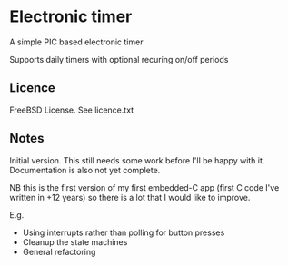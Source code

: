 Electronic timer
=====

A simple PIC based electronic timer

Supports daily timers with optional recuring on/off periods


Licence
--------
FreeBSD License. See licence.txt


Notes
------
Initial version. This still needs some work before I'll be happy with it. Documentation is also not yet complete.

NB this is the first version of my first embedded-C app (first C code I've written in +12 years) so there is a lot that I would like to improve.

E.g.
 - Using interrupts rather than polling for button presses
 - Cleanup the state machines
 - General refactoring


